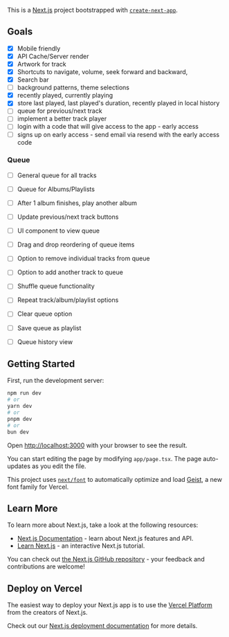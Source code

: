 This is a [Next.js](https://nextjs.org) project bootstrapped with [`create-next-app`](https://nextjs.org/docs/app/api-reference/cli/create-next-app).

## Goals

- [x] Mobile friendly
- [x] API Cache/Server render
- [x] Artwork for track
- [x] Shortcuts to navigate, volume, seek forward and backward,
- [x] Search bar
- [ ] background patterns, theme selections
- [x] recently played, currently playing
- [x] store last played, last played's duration, recently played in local history
- [ ] queue for previous/next track
- [ ] implement a better track player
- [ ] login with a code that will give access to the app - early access
- [ ] signs up on early access - send email via resend with the early access code

### Queue

- [ ] General queue for all tracks
- [ ] Queue for Albums/Playlists
- [ ] After 1 album finishes, play another album
- [ ] Update previous/next track buttons
- [ ] UI component to view queue
- [ ] Drag and drop reordering of queue items
- [ ] Option to remove individual tracks from queue
- [ ] Option to add another track to queue

- [ ] Shuffle queue functionality
- [ ] Repeat track/album/playlist options

- [ ] Clear queue option
- [ ] Save queue as playlist
- [ ] Queue history view
<!-- - [ ] Auto-queue similar tracks based on genre/mood -->

## Getting Started

First, run the development server:

```bash
npm run dev
# or
yarn dev
# or
pnpm dev
# or
bun dev
```

Open [http://localhost:3000](http://localhost:3000) with your browser to see the result.

You can start editing the page by modifying `app/page.tsx`. The page auto-updates as you edit the file.

This project uses [`next/font`](https://nextjs.org/docs/app/building-your-application/optimizing/fonts) to automatically optimize and load [Geist](https://vercel.com/font), a new font family for Vercel.

## Learn More

To learn more about Next.js, take a look at the following resources:

- [Next.js Documentation](https://nextjs.org/docs) - learn about Next.js features and API.
- [Learn Next.js](https://nextjs.org/learn) - an interactive Next.js tutorial.

You can check out [the Next.js GitHub repository](https://github.com/vercel/next.js) - your feedback and contributions are welcome!

## Deploy on Vercel

The easiest way to deploy your Next.js app is to use the [Vercel Platform](https://vercel.com/new?utm_medium=default-template&filter=next.js&utm_source=create-next-app&utm_campaign=create-next-app-readme) from the creators of Next.js.

Check out our [Next.js deployment documentation](https://nextjs.org/docs/app/building-your-application/deploying) for more details.

